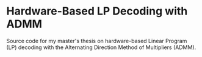 # Hardware-Based LP Decoding with ADMM
Source code for my master's thesis on hardware-based Linear Program (LP) decoding with the Alternating Direction Method of Multipliers (ADMM).
